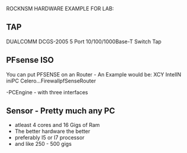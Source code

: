 ROCKNSM HARDWARE EXAMPLE FOR LAB:

## TAP
DUALCOMM
DCGS-2005
5 Port 10/100/1000Base-T Switch Tap

## PFsense ISO
You can put PFSENSE on an Router -
An Example would be: XCY IntellN iniPC Celero...FirewallpfSenseRouter

-PCEngine - with three interfaces

## Sensor - Pretty much any PC
- atleast 4 cores and 16 Gigs of Ram
- The better hardware the better
- preferably I5 or I7 processor
- and like 250 - 500 gigs
